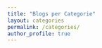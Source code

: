 ```yaml
---
title: "Blogs per Categorie"
layout: categories
permalink: /categories/
author_profile: true
---
```

